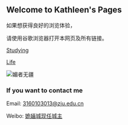## Welcome to Kathleen's Pages

如果想获得良好的浏览体验，

请使用谷歌浏览器打开本网页及所有链接。

[Studying](https://kathleenqueen.work/studying/studying.html) 

[Life](https://kathleenqueen.work/life/life.html)

![媚者无疆](https://kathleenqueen.work/picture/meiZheWuJiang.png)
### If you want to contact me

Email: [3160103013@zju.edu.cn]()

Weibo: [姽婳城现任城主](https://weibo.com/OnlyKathleenQueen)
